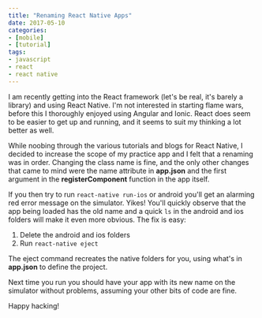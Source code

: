 ```yaml
---
title: "Renaming React Native Apps"
date: 2017-05-10
categories:
- [mobile]
- [tutorial]
tags:
- javascript
- react
- react native
---
```


I am recently getting into the React framework (let's be real, it's barely a library) and using React Native. I'm not interested in starting flame wars, before this I thoroughly enjoyed using Angular and Ionic. React does seem to be easier to get up and running, and it seems to suit my thinking a lot better as well.

While noobing through the various tutorials and blogs for React Native, I decided to increase the scope of my practice app and I felt that a renaming was in order. Changing the class name is fine, and the only other changes that came to mind were the name attribute in **app.json** and the first argument in the **registerComponent** function in the app itself.

If you then try to run `react-native run-ios` or android you'll get an alarming red error message on the simulator. Yikes! You'll quickly observe that the app being loaded has the old name and a quick `ls` in the android and ios folders will make it even more obvious. The fix is easy:

1. Delete the android and ios folders
2. Run `react-native eject`

The eject command recreates the native folders for you, using what's in **app.json** to define the project.

Next time you run you should have your app with its new name on the simulator without problems, assuming your other bits of code are fine.

Happy hacking!

